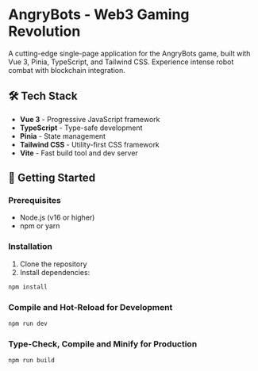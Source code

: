 # AngryBots - Web3 Gaming Revolution

A cutting-edge single-page application for the AngryBots game, built with Vue 3, Pinia, TypeScript, and Tailwind CSS. Experience intense robot combat with blockchain integration.

## 🛠️ Tech Stack

- **Vue 3** - Progressive JavaScript framework
- **TypeScript** - Type-safe development
- **Pinia** - State management
- **Tailwind CSS** - Utility-first CSS framework
- **Vite** - Fast build tool and dev server

## 🚀 Getting Started

### Prerequisites

- Node.js (v16 or higher)
- npm or yarn

### Installation

1. Clone the repository
2. Install dependencies:

```sh
npm install
```

### Compile and Hot-Reload for Development

```sh
npm run dev
```

### Type-Check, Compile and Minify for Production

```sh
npm run build
```
